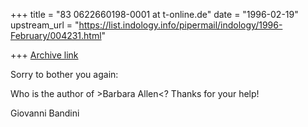 +++
title = "83 0622660198-0001 at t-online.de"
date = "1996-02-19"
upstream_url = "https://list.indology.info/pipermail/indology/1996-February/004231.html"

+++
[Archive link](https://list.indology.info/pipermail/indology/1996-February/004231.html)

Sorry to bother you again:

Who is the author of >Barbara Allen<?
Thanks for your help!

Giovanni Bandini




